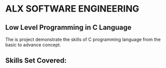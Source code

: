 # ALX SOFTWARE ENGINEERING

## Low Level Programming in C Language

The is project demonstrate the skills of C programming language from the basic to advance concept.

## Skills Set Covered:

